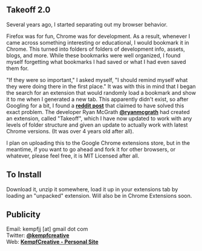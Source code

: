 Takeoff 2.0
---------------------------------------------------------------------------
Several years ago, I started separating out my browser behavior. 

Firefox was for fun, Chrome was for development. As a result, whenever I came across something interesting or educational, I would bookmark it in Chrome. This turned into folders of folders of development info, assets, blogs, and more. While these bookmarks were well organized, I found myself forgetting what bookmarks I had saved or what I had even saved them for. 

"If they were so important," I asked myself, "I should remind myself what they were doing there in the first place." It was with this in mind that I began the search for an extension that would randomly load a bookmark and show it to me when I generated a new tab. This apparently didn't exist, so after Googling for a bit, I found a **[reddit post](http://www.reddit.com/r/AskReddit/comments/fjb0v/is_there_a_chrome_extension_that_can_set_my/)** that claimed to have solved this exact problem. The developer Ryan McGrath **[@ryanmcgrath](http://twitter.com/ryanmcgrath)** had created an extension, called "Takeoff", which I have now updated to work with any levels of folder structure and given an update to actually work with latest Chrome versions. (It was over 4 years old after all).

I plan on uploading this to the Google Chrome extensions store, but in the meantime, if you want to go ahead and fork it for other browsers, or whatever, please feel free, it is MIT Licensed after all.


To Install
----------------------------------------------------------------------------
Download it, unzip it somewhere, load it up in your extensions tab by loading
an "unpacked" extension. Will also be in Chrome Extensions soon.

Publicity
---------------------------------------------------------------------------
Email: kempfjj [at] gmail dot com  
Twitter: **[@kempfcreative](http://twitter.com/kempfcreative)**  
Web: **[KempfCreative - Personal Site](http://www.kempfcreative.com/)**  
